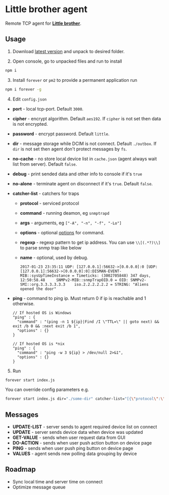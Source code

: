# Little brother agent

Remote TCP agent for **[Little brother](https://github.com/little-brother/little-brother)**. 

## Usage

1. Download [latest version](https://github.com/little-brother/little-brother-agent/archive/master.zip) and unpack to desired folder.

2. Open console, go to unpacked files and run to install 
  ``` bash
  npm i
  ```

3. Install `forever` or `pm2` to provide a permanent application run
  ``` bash
  npm i forever -g
  ```

4. Edit `config.json`

  * **port** - local tcp-port. Default `3000`.
  * **cipher** - encrypt algorithm. Default `aes192`. If `cipher` is not set then data is not encrypted. 
  * **password** - encrypt password. Default `little`.
  * **dir** - message storage while DCIM is not connect. Default `./outbox`. If `dir` is not set then agent don't protect messages by `fs`.
  * **no-cache** - no store local device list in `cache.json` (agent always wait list from server). Default `false`.
  * **debug** - print sended data and other info to console if it's `true`
  * **no-alone** - terminate agent on disconnect if it's `true`. Default `false`.
  * **catcher-list** - catchers for traps
    * **protocol** - serviced protocol
    * **command** - running deamon, eg `snmptrapd`
    * **args** - arguments, eg `["-A", "-n", "-f", "-Lo"]`
    * **options** - optional [options](https://nodejs.org/api/child_process.html#child_process_child_process_spawn_command_args_options) for command.
    * **regexp** - regexp pattern to get ip address. You can use `\\[(.*?)\\]` to parse snmp trap like below
	* **name** - optional, used by debug. 

      ```
      2017-01-23 23:35:11 UDP: [127.0.0.1]:56632->[0.0.0.0]:0 [UDP: [127.0.0.1]:56632->[0.0.0.0]:0]:DISMAN-EVENT-MIB::sysUpTimeInstance = Timeticks: (3002705848) 347 days, 12:50:58.48     SNMPv2-MIB::snmpTrapOID.0 = OID: SNMPv2-SMI::org.3.3.3.3.3.3    iso.2.2.2.2.2.2 = STRING: "Aliens opened the door"
      ```
  * **ping** - command to ping ip. Must return 0 if ip is reachable and 1 otherwise. 

      ```
      // If hosted OS is Windows
      "ping" : {
        "command" : "(ping -n 1 ${ip}|Find /I \"TTL=\" || goto next) && exit /b 0 && :next exit /b 1", 
        "options" : {}
      }

      // If hosted OS is *nix
      "ping" : {
        "command" : "ping -w 3 ${ip} > /dev/null 2>&1",
        "options" : {}
      }
      ```

5. Run
  ``` bash
  forever start index.js
  ```

  You can override config parameters e.g.  
  ``` bash
  forever start index.js dir="./some-dir" catcher-list="[{\"protocol\":\"snmp\", \"command\":\"snmptrapd\", \"args\":[\"-A\", \"-n\", \"-f\", \"-Lo\"], \"regexp\":\"\\[(.*?)\\]\", \"name\": \"SNMP\"}]"
  ```

## Messages

  * **UPDATE-LIST** - server sends to agent required device list on connect
  * **UPDATE** - server sends device data when device was updated
  * **GET-VALUE** - sends when user request data from GUI
  * **DO-ACTION** - sends when user push action button on device page
  * **PING** - sends when user push ping button on device page
  * **VALUES** - agent sends new polling data grouping by device	

## Roadmap

  * Sync local time and server time on connect
  * Optimize message queue